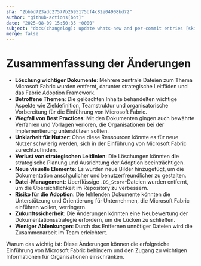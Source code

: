 ```yaml
---
sha: "2bbbd723adc27577b2695175bf4c82e04908bd72"
author: "github-actions[bot]"
date: "2025-08-09 15:50:35 +0000"
subject: "docs(changelog): update whats-new and per-commit entries [skip ci]"
merge: false
---
```


# Zusammenfassung der Änderungen

- **Löschung wichtiger Dokumente**: Mehrere zentrale Dateien zum Thema Microsoft Fabric wurden entfernt, darunter strategische Leitfäden und das Fabric Adoption Framework.
- **Betroffene Themen**: Die gelöschten Inhalte behandelten wichtige Aspekte wie Zieldefinition, Teamstruktur und organisatorische Vorbereitung für die Einführung von Microsoft Fabric.
- **Wegfall von Best Practices**: Mit den Dokumenten gingen auch bewährte Verfahren und Vorlagen verloren, die Organisationen bei der Implementierung unterstützen sollten.
- **Unklarheit für Nutzer**: Ohne diese Ressourcen könnte es für neue Nutzer schwierig werden, sich in der Einführung von Microsoft Fabric zurechtzufinden.
- **Verlust von strategischen Leitlinien**: Die Löschungen könnten die strategische Planung und Ausrichtung der Adoption beeinträchtigen.
- **Neue visuelle Elemente**: Es wurden neue Bilder hinzugefügt, um die Dokumentation anschaulicher und benutzerfreundlicher zu gestalten.
- **Datei-Management**: Überflüssige `.DS_Store`-Dateien wurden entfernt, um die Übersichtlichkeit im Repository zu verbessern.
- **Risiko für die Adoption**: Die fehlenden Dokumente könnten die Unterstützung und Orientierung für Unternehmen, die Microsoft Fabric einführen wollen, verringern.
- **Zukunftssicherheit**: Die Änderungen könnten eine Neubewertung der Dokumentationsstrategie erfordern, um die Lücken zu schließen.
- **Weniger Ablenkungen**: Durch das Entfernen unnötiger Dateien wird die Zusammenarbeit im Team erleichtert.

Warum das wichtig ist: Diese Änderungen können die erfolgreiche Einführung von Microsoft Fabric behindern und den Zugang zu wichtigen Informationen für Organisationen einschränken.

